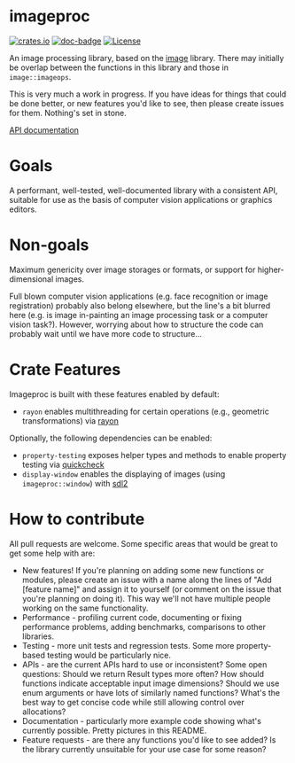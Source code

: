 imageproc
====

[![crates.io](https://img.shields.io/crates/v/imageproc.svg)](https://crates.io/crates/imageproc)
[![doc-badge]][doc-link]
[![License](https://img.shields.io/badge/license-MIT-blue.svg)](https://github.com/image-rs/imageproc/blob/master/LICENSE)

An image processing library, based on the [image](https://github.com/image-rs/image) library. There may initially
be overlap between the functions in this library and those in `image::imageops`.

This is very much a work in progress. If you have ideas for things that could be done better, or new features you'd like to see, then please create issues for them. Nothing's set in stone.

[API documentation][doc-link]

[doc-badge]: https://docs.rs/imageproc/badge.svg
[doc-link]: https://docs.rs/imageproc

# Goals

A performant, well-tested, well-documented library with a consistent API, suitable for use as the basis of computer vision applications or graphics editors.

# Non-goals

Maximum genericity over image storages or formats, or support for higher-dimensional images.

Full blown computer vision applications (e.g. face recognition or image registration) probably also belong elsewhere, but the line's a bit blurred here (e.g. is image in-painting an image processing task or a computer vision task?). However, worrying about how to structure the code can probably wait until we have more code to structure...

# Crate Features

Imageproc is built with these features enabled by default:

-   `rayon` enables multithreading for certain operations (e.g., geometric transformations) via [rayon](https://github.com/rayon-rs/rayon)

Optionally, the following dependencies can be enabled:

-   `property-testing` exposes helper types and methods to enable property testing via [quickcheck](https://github.com/BurntSushi/quickcheck)
-   `display-window` enables the displaying of images (using `imageproc::window`) with [sdl2](https://github.com/Rust-SDL2/rust-sdl2)

# How to contribute

All pull requests are welcome. Some specific areas that would be great to get some help with are:

* New features! If you're planning on adding some new functions or modules, please create an issue with a name along the lines of "Add [feature name]" and assign it to yourself (or comment on the issue that you're planning on doing it). This way we'll not have multiple people working on the same functionality.
* Performance - profiling current code, documenting or fixing performance problems, adding benchmarks, comparisons to other libraries.
* Testing - more unit tests and regression tests. Some more property-based testing would be particularly nice.
* APIs - are the current APIs hard to use or inconsistent? Some open questions: Should we return Result types more often? How should functions indicate acceptable input image dimensions? Should we use enum arguments or have lots of similarly named functions? What's the best way to get concise code while still allowing control over allocations?
* Documentation - particularly more example code showing what's currently possible. Pretty pictures in this README.
* Feature requests - are there any functions you'd like to see added? Is the library currently unsuitable for your use case for some reason?

